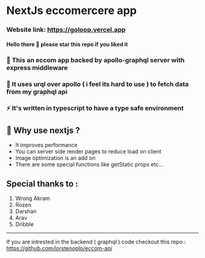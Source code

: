 # NextJs eccomercere app 

### Website link: https://goloop.vercel.app

#### Hello there 👋 please star this repo if you liked it

### 🔭 This an eccom app backed by apollo-graphql server with express middleware
### 🌱 It uses urql over apollo ( i feel its hard to use ) to fetch data from my graphql api
### ⚡ It's written in  typescript to have a type safe environment 

## 🤔  Why use nextjs ?

- It improves performance 
- You can server side render pages to reduce load on client
- Image optimization is an add on
- There are some special functions like getStatic props etc...

## Special thanks to : 
1. Wrong Akram
2. Rozen
3. Darshan
4. Arav
5. Dribble

<hr />

If you are intrested in the backend ( graphql ) code checkout this repo : https://github.com/lorstenoplo/eccom-api
